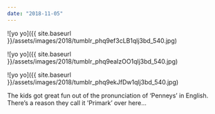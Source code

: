 ```yaml
---
date: "2018-11-05"
---
```


![yo yo]({{ site.baseurl }}/assets/images/2018/tumblr_phq9ef3cLB1qlj3bd_540.jpg)

![yo yo]({{ site.baseurl }}/assets/images/2018/tumblr_phq9eaIzOO1qlj3bd_540.jpg)

![yo yo]({{ site.baseurl }}/assets/images/2018/tumblr_phq9ekJfDw1qlj3bd_540.jpg)

The kids got great fun out of the pronunciation of ‘Penneys’ in English. There’s a reason they call it 'Primark’ over here…
